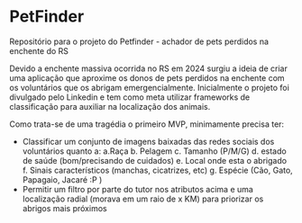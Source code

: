 # PetFinder
Repositório para o projeto do Petfinder - achador de pets perdidos na enchente do RS

Devido a enchente massiva ocorrida no RS em 2024 surgiu a ideia de criar uma aplicação que aproxime os donos de pets perdidos na enchente com os voluntários que os abrigam emergencialmente. Inicialmente o projeto foi divulgado pelo Linkedin e tem como meta utilizar frameworks de classificação para auxiliar na localização dos animais.

Como trata-se de uma tragédia o primeiro MVP, minimamente precisa ter:
  - Classificar um conjunto de imagens baixadas das redes sociais dos voluntários quanto a:
    a.Raça
    b. Pelagem
    c. Tamanho (P/M/G)
    d. estado de saúde (bom/precisando de cuidados)
    e. Local onde esta o abrigado
    f. Sinais característicos (manchas, cicatrizes, etc)
    g. Espécie (Cão, Gato, Papagaio, Jacaré :P )
  - Permitir um filtro por parte do tutor nos atributos acima e uma localização radial (morava em um raio de x KM) para priorizar os abrigos mais próximos
